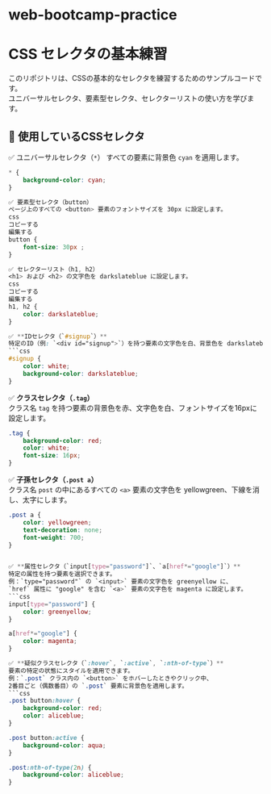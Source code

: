 # web-bootcamp-practice

# CSS セレクタの基本練習
このリポジトリは、CSSの基本的なセレクタを練習するためのサンプルコードです。  
ユニバーサルセレクタ、要素型セレクタ、セレクターリストの使い方を学びます。

## 🔧 使用しているCSSセレクタ
✅ ユニバーサルセレクタ（`*`）
すべての要素に背景色 `cyan` を適用します。
```css
* {
    background-color: cyan;
}

✅ 要素型セレクタ（button）
ページ上のすべての <button> 要素のフォントサイズを 30px に設定します。
css
コピーする
編集する
button {
    font-size: 30px ;
}

✅ セレクターリスト（h1, h2）
<h1> および <h2> の文字色を darkslateblue に設定します。
css
コピーする
編集する
h1, h2 {
    color: darkslateblue;
}

✅ **IDセレクタ（`#signup`）**  
特定のID（例: `<div id="signup">`）を持つ要素の文字色を白、背景色を darkslateblue に設定します。
```css
#signup {
    color: white;
    background-color: darkslateblue;
}
```

✅ **クラスセレクタ（`.tag`）**  
クラス名 `tag` を持つ要素の背景色を赤、文字色を白、フォントサイズを16pxに設定します。
```css
.tag {
    background-color: red;
    color: white;
    font-size: 16px;
}
```

✅ **子孫セレクタ（`.post a`）**  
クラス名 `post` の中にあるすべての `<a>` 要素の文字色を yellowgreen、下線を消し、太字にします。
```css
.post a {
    color: yellowgreen;
    text-decoration: none;
    font-weight: 700;
}


✅ **属性セレクタ（`input[type="password"]`、`a[href*="google"]`）**  
特定の属性を持つ要素を選択できます。  
例：`type="password"` の `<input>` 要素の文字色を greenyellow に、  
`href` 属性に "google" を含む `<a>` 要素の文字色を magenta に設定します。
```css
input[type="password"] {
    color: greenyellow;
}

a[href*="google"] {
    color: magenta;
}

✅ **疑似クラスセレクタ（`:hover`, `:active`, `:nth-of-type`）**  
要素の特定の状態にスタイルを適用できます。  
例：`.post` クラス内の `<button>` をホバーしたときやクリック中、  
2番目ごと（偶数番目）の `.post` 要素に背景色を適用します。
```css
.post button:hover {
    background-color: red;
    color: aliceblue;
}

.post button:active {
    background-color: aqua;
}

.post:nth-of-type(2n) {
    background-color: aliceblue;
}












